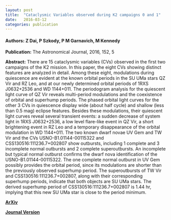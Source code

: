 ```yaml
---
layout: post
title:  "Cataclysmic Variables observed during K2 campaigns 0 and 1"
date:   2016-03-12
categories: publication
---
```


#### **Authors:** Z Dai, P Szkody, P M Garnavich, M Kennedy
**Publication:** The Astronomical Journal, 2016, 152, 5

**Abstract:**
There are 15 cataclysmic variables (CVs) observed in the first two campaigns of the K2 mission. In this paper, the eight CVs showing distinct features are analyzed in detail. Among these eight, modulations during quiescence are evident at the known orbital periods in the SU UMa stars QZ Vir and RZ Leo, and at our newly determined orbital periods of 1RXS J0632+2536 and WD 1144+011. The periodogram analysis for the quiescent light curve of QZ Vir reveals multi-period modulations and the coexistence of orbital and superhump periods. The phased orbital light curves for the other 3 CVs in quiescence display wide (about half cycle) and shallow (less than 0.5 mag) eclipse features. Besides these modulations, their quiescent light curves reveal several transient events: a sudden decrease of system light in 1RXS J0632+2536, a low level flare-like event in QZ Vir, a short brightening event in RZ Leo and a temporary disappearance of the orbital modulation in WD 1144+011. The two known dwarf novae UV Gem and TW Vir and the CVs USNO-B1.01144-00115322 and CSS130516:111236.7+002807 show outbursts, including 1 complete and 3 incomplete normal outbursts and 2 complete superoutbursts. An incomplete but typical normal outburst confirms the dwarf nova identification of the USNO-B1.01144-00115322. The one complete normal outburst in UV Gem possibly provides the orbital period, since its modulations are shorter than the previously observed superhump period. The superoutbursts of TW Vir and CSS130516:111236.7+002807, along with their corresponding superhump periods, indicate that both objects are SU UMa stars. The derived superhump period of CSS130516:111236.7+002807 is 1.44 hr, implying that this new SU UMa star is close to the period minimum.

**[ArXiv](http://arxiv.org/abs/1603.03859)**

**[Journal Version](http://iopscience.iop.org/article/10.3847/0004-6256/152/1/5)**

